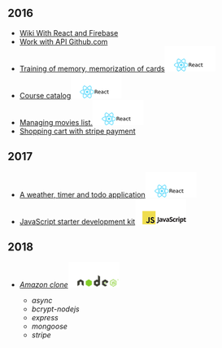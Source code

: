 ## 2016

* [Wiki With React and Firebase](https://github.com/it-spectre-ru/react-firebase)
* [Work with API Github.com](https://github.com/it-spectre-ru/react-api-github)
* [Training of memory, memorization of cards](https://github.com/it-spectre-ru/react-flash_card)![ReactJS](./reactjs.png "ReactJS")
* [Course catalog](https://github.com/it-spectre-ru/react-catalog)![ReactJS](./reactjs.png "ReactJS")
* [Managing movies list.](https://github.com/it-spectre-ru/react-movies)![ReactJS](./reactjs.png "ReactJS")
* [Shopping cart with stripe payment](https://github.com/it-spectre-ru/nodejs-shopping-cart)


## 2017

* [A weather, timer and todo application](https://github.com/it-spectre-ru/react-complete)![ReactJS](./reactjs.png "ReactJS")
* [JavaScript starter development kit](https://github.com/it-spectre-ru/js-starter-kit)![JS](./js.png "JS Starter Kit")


## 2018

* [*Amazon clone*](https://github.com/it-spectre-ru/e-commerce)![NodeJS](./nodejs.png "NodeJS Project")

	- _async_
	- _bcrypt-nodejs_
	- _express_
	- _mongoose_
	- _stripe_